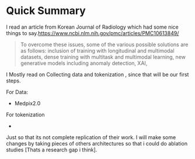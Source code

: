 # Quick Summary

I read an article from Korean Journal of Radiology which had some nice things to say.https://www.ncbi.nlm.nih.gov/pmc/articles/PMC10613849/

>To overcome these issues, some of the various possible solutions are as  follows: inclusion of training with longitudinal and multimodal  datasets, dense training with multitask and multimodal learning, new  generative models including anomaly detection, XAI,



I Mostly read on Collecting data and tokenization , since that will be our first steps.



For Data:

* Medpix2.0





For tokenization

*



Just so that its not complete replication of their work. I will make some changes by taking pieces of others architectures so that i could do ablation studies [Thats a research gap i think].


